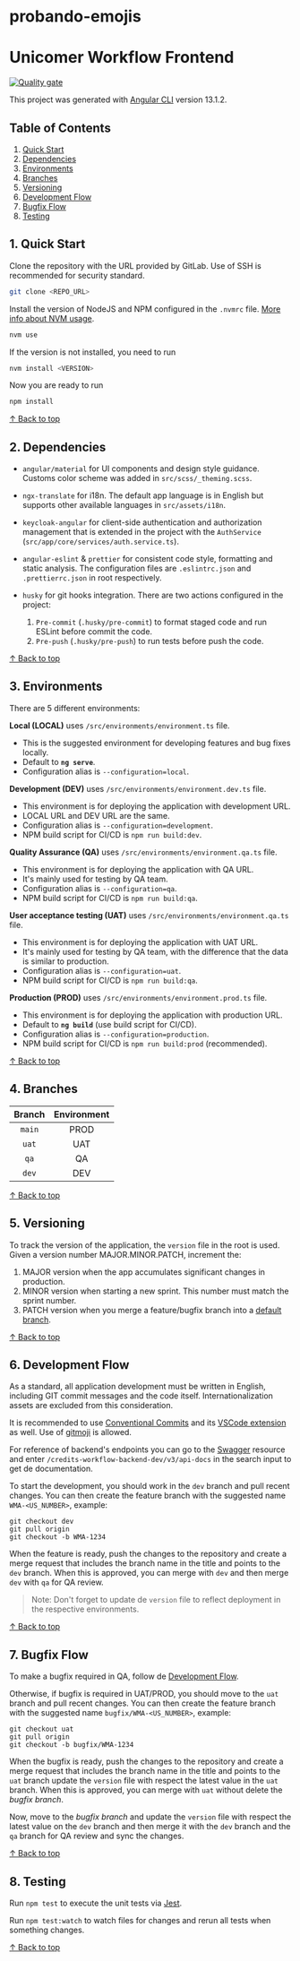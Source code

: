 # probando-emojis
# Unicomer Workflow Frontend

[![Quality gate](http://34.139.112.156:9000/api/project_badges/quality_gate?project=unicomer-workflow-frontend&token=e8a55819bb8c72c6865af4e0479d170384ac4ebf)](http://34.139.112.156:9000/dashboard?id=unicomer-workflow-frontend)

This project was generated with [Angular CLI](https://github.com/angular/angular-cli) version 13.1.2.

## Table of Contents

1. [Quick Start](#1-quick-start)
2. [Dependencies](#2-dependencies)
3. [Environments](#3-environments)
4. [Branches](#4-branches)
5. [Versioning](#5-versioning)
6. [Development Flow](#6-development-flow)
7. [Bugfix Flow](#7-bugfix-flow)
8. [Testing](#8-testing)

## 1. Quick Start

Clone the repository with the URL provided by GitLab. Use of SSH is recommended for security standard.

```sh
git clone <REPO_URL>
```

Install the version of NodeJS and NPM configured in the `.nvmrc` file. [More info about NVM usage](https://github.com/nvm-sh/nvm).

```sh
nvm use
```

If the version is not installed, you need to run

```sh
nvm install <VERSION>
```

Now you are ready to run

```sh
npm install
```

[&uarr; Back to top](#unicomer-workflow-frontend)

## 2. Dependencies

- `angular/material` for UI components and design style guidance. Customs color scheme was added in `src/scss/_theming.scss`.

- `ngx-translate` for i18n. The default app language is in English but supports other available languages in `src/assets/i18n`.

- `keycloak-angular` for client-side authentication and authorization management that is extended in the project with the `AuthService` (`src/app/core/services/auth.service.ts`).

- `angular-eslint` & `prettier` for consistent code style, formatting and static analysis. The configuration files are `.eslintrc.json` and `.prettierrc.json` in root respectively.

- `husky` for git hooks integration. There are two actions configured in the project:

  1. `Pre-commit` (`.husky/pre-commit`) to format staged code and run ESLint before commit the code.
  2. `Pre-push` (`.husky/pre-push`) to run tests before push the code.

[&uarr; Back to top](#unicomer-workflow-frontend)

## 3. Environments

There are 5 different environments:

**Local (LOCAL)** uses `/src/environments/environment.ts` file.

- This is the suggested environment for developing features and bug fixes locally.
- Default to **`ng serve`**.
- Configuration alias is `--configuration=local`.

**Development (DEV)** uses `/src/environments/environment.dev.ts` file.

- This environment is for deploying the application with development URL.
- LOCAL URL and DEV URL are the same.
- Configuration alias is `--configuration=development`.
- NPM build script for CI/CD is `npm run build:dev`.

**Quality Assurance (QA)** uses `/src/environments/environment.qa.ts` file.

- This environment is for deploying the application with QA URL.
- It's mainly used for testing by QA team.
- Configuration alias is `--configuration=qa`.
- NPM build script for CI/CD is `npm run build:qa`.

**User acceptance testing (UAT)** uses `/src/environments/environment.qa.ts` file.

- This environment is for deploying the application with UAT URL.
- It's mainly used for testing by QA team, with the difference that the data is similar to production.
- Configuration alias is `--configuration=uat`.
- NPM build script for CI/CD is `npm run build:qa`.

**Production (PROD)** uses `/src/environments/environment.prod.ts` file.

- This environment is for deploying the application with production URL.
- Default to **`ng build`** (use build script for CI/CD).
- Configuration alias is `--configuration=production`.
- NPM build script for CI/CD is `npm run build:prod` (recommended).

[&uarr; Back to top](#unicomer-workflow-frontend)

## 4. Branches

| Branch | Environment |
| :----: | :---------: |
| `main` |    PROD     |
| `uat`  |     UAT     |
|  `qa`  |     QA      |
| `dev`  |     DEV     |

[&uarr; Back to top](#unicomer-workflow-frontend)

## 5. Versioning

To track the version of the application, the `version` file in the root is used. Given a version number MAJOR.MINOR.PATCH, increment the:

1. MAJOR version when the app accumulates significant changes in production.
2. MINOR version when starting a new sprint. This number must match the sprint number.
3. PATCH version when you merge a feature/bugfix branch into a [default branch](#branches).

[&uarr; Back to top](#unicomer-workflow-frontend)

## 6. Development Flow

As a standard, all application development must be written in English, including GIT commit messages and the code itself. Internationalization assets are excluded from this consideration.

It is recommended to use [Conventional Commits](https://www.conventionalcommits.org/en/v1.0.0/) and its [VSCode extension](https://marketplace.visualstudio.com/items?itemName=vivaxy.vscode-conventional-commits) as well. Use of [gitmoji](https://gitmoji.dev/) is allowed.

For reference of backend's endpoints you can go to the [Swagger](https://credits-api-dev.unicomer.com/credits-workflow-backend-dev/swagger-ui/index.html) resource and enter `/credits-workflow-backend-dev/v3/api-docs` in the search input to get de documentation.

To start the development, you should work in the `dev` branch and pull recent changes. You can then create the feature branch with the suggested name `WMA-<US_NUMBER>`, example:

```shh
git checkout dev
git pull origin
git checkout -b WMA-1234
```

When the feature is ready, push the changes to the repository and create a merge request that includes the branch name in the title and points to the `dev` branch. When this is approved, you can merge with `dev` and then merge `dev` with `qa` for QA review.

> Note: Don't forget to update de `version` file to reflect deployment in the respective environments.

[&uarr; Back to top](#unicomer-workflow-frontend)

## 7. Bugfix Flow

To make a bugfix required in QA, follow de [Development Flow](#6-development-flow).

Otherwise, if bugfix is required in UAT/PROD, you should move to the `uat` branch and pull recent changes. You can then create the feature branch with the suggested name `bugfix/WMA-<US_NUMBER>`, example:

```shh
git checkout uat
git pull origin
git checkout -b bugfix/WMA-1234
```

When the bugfix is ready, push the changes to the repository and create a merge request that includes the branch name in the title and points to the `uat` branch update the `version` file with respect the latest value in the `uat` branch. When this is approved, you can merge with `uat` without delete the _bugfix branch_.

Now, move to the _bugfix branch_ and update the `version` file with respect the latest value on the `dev` branch and then merge it with the `dev` branch and the `qa` branch for QA review and sync the changes.

[&uarr; Back to top](#unicomer-workflow-frontend)

## 8. Testing

Run `npm test` to execute the unit tests via [Jest](https://jestjs.io/docs/getting-started).

Run `npm test:watch` to watch files for changes and rerun all tests when something changes.

[&uarr; Back to top](#unicomer-workflow-frontend)
 
 
